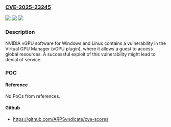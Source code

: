 ### [CVE-2025-23245](https://cve.mitre.org/cgi-bin/cvename.cgi?name=CVE-2025-23245)
![](https://img.shields.io/static/v1?label=Product&message=vGPU%20Software%2C%20Cloud%20Gaming&color=blue)
![](https://img.shields.io/static/v1?label=Version&message=%3D%20R535%2C%20R550%2C%20R570%2C%20R575%20&color=brighgreen)
![](https://img.shields.io/static/v1?label=Vulnerability&message=CWE-732%20Incorrect%20Permission%20Assignment%20for%20Critical%20Resource&color=brighgreen)

### Description

NVIDIA vGPU software for Windows and Linux contains a vulnerability in the Virtual GPU Manager (vGPU plugin), where it allows a guest to access global resources. A successful exploit of this vulnerability might lead to denial of service.

### POC

#### Reference
No PoCs from references.

#### Github
- https://github.com/ARPSyndicate/cve-scores

